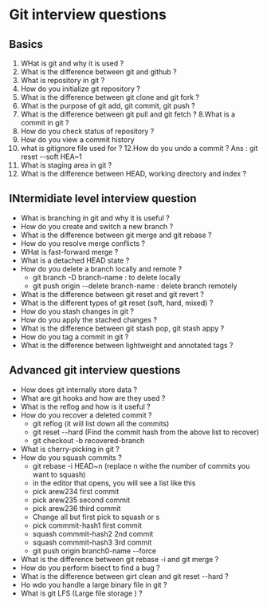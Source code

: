 # Git interview questions
## Basics
1. WHat is git and why it is used ?
2. What is the difference between git and github ?
3. What is repository in git ?
4. How do you initialize git repository ?
5. What is the difference between git clone and git fork ?
6. What is the purpose of git add, git commit, git push ?
7. What is the difference between git pull and git fetch ?
8.What is a commit in git ?
9. How do you check status of repository ?
10. How do you view a commit history
11. what is gitignore file used for ?
12.How do you undo a commit ?
Ans : git reset --soft HEA~1
13. What is staging area in git ?
14. What is the difference between HEAD, working directory and index ?


## INtermidiate level interview question
- What is branching in git and why it is useful ?
- How do you create and switch a new branch ?
- What is the difference between git merge and git rebase ?
- How do you resolve merge conflicts ?
- WHat is fast-forward merge ?
- What is a detached HEAD state ?
- How do you delete a branch locally and remote ?
  - git branch -D branch-name : to delete locally
  - git push origin --delete branch-name : delete branch remotely
- What is the difference between git reset and git revert ?
- What is the different types of git reset (soft, hard, mixed) ?
- How do you stash changes in git ?
- How do you apply the stached changes ?
- What is the difference between git stash pop, git stash appy ?
- How do you tag a commit in git ?
- What is the difference between lightweight and annotated tags ?
## Advanced git interview questions
- How does git internally store data ?
- What are git hooks and how are they used ?
- What is the reflog and how is it useful ?
- How do you recover a deleted commit ?
  - git reflog (it will list down all the commits)
  - git reset --hard <commit-hash> (Find the commit hash from the above list to recover)
  - git checkout -b recovered-branch <commit-hash>
- What is cherry-picking in git ?
- How do you squash commits ?
  - git rebase -i HEAD~n (replace n withe the number of commits you want to squash)
  - in the editor that opens, you will see a list like this
  - pick arew234 first commit
  - pick arew235 second commit  
  - pick arew236 third commit
  - Change all but first pick to squash or s
  - pick commmit-hash1 first commit
  - squash commmit-hash2 2nd commit
  - squash commmit-hash3 3rd commit
  - git push origin branch0-name --force
- What is the difference between git rebase -i and git merge ?
- How do you perform bisect to find a bug ?
- What is the difference between girt clean and git reset --hard ?
- Ho wdo you handle a large binary file in git ?
- What is git LFS (Large file storage ) ?

